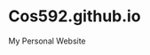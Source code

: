 # Cos592.github.io
My Personal Website


<!--     USE THIS TO OUTLINE ALL ELEMENTS. -->
<!--     [].forEach.call($$("*"),function(a){a.style.outline="1px solid #"+(~~(Math.random()*(1<<24))).toString(16)}) -->
